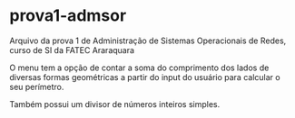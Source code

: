 # prova1-admsor
Arquivo da prova 1 de Administração de Sistemas Operacionais de Redes, curso de SI da FATEC Araraquara

O menu tem a opção de contar a soma do comprimento dos lados de diversas formas geométricas a partir
do input do usuário para calcular o seu perímetro.

Também possui um divisor de números inteiros simples.
